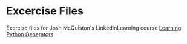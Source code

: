 # Excercise Files

Exercise files for Josh McQuiston's LinkedInLearning course <a href="https://www.linkedin.com/learning/learning-python-generators">Learning Python Generators</a>.
